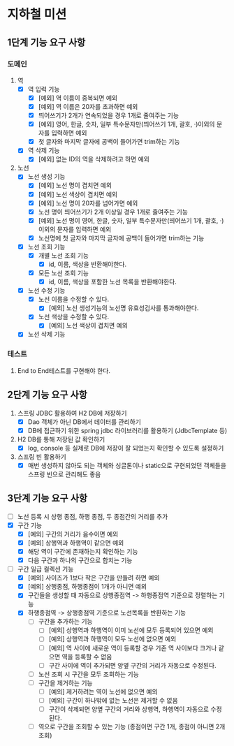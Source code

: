 # 지하철 미션

## 1단계 기능 요구 사항

### 도메인

1. 역
    - [x] 역 입력 기능
        - [x] [예외] 역 이름이 중복되면 예외
        - [x] [예외] 역 이름은 20자를 초과하면 예외
        - [x] 띄어쓰기가 2개가 연속되었을 경우 1개로 줄여주는 기능
        - [x] [예외] 영어, 한글, 숫자, 일부 특수문자만(띄어쓰기 1개, 괄호, ·)이외의 문자를 입력하면 예외
        - [x] 첫 글자와 마지막 글자에 공백이 들어가면 trim하는 기능
    - [x] 역 삭제 기능
        - [x] [예외] 없는 ID의 역을 삭제하려고 하면 예외
2. 노선
    - [x] 노선 생성 기능
        - [x] [예외] 노선 명이 겹치면 예외
        - [x] [예외] 노선 색상이 겹치면 예외
        - [x] [예외] 노선 명이 20자를 넘어가면 예외
        - [x] 노선 명이 띄어쓰기가 2개 이상일 경우 1개로 줄여주는 기능
        - [x] [예외] 노선 명이 영어, 한글, 숫자, 일부 특수문자만(띄어쓰기 1개, 괄호, ·)이외의 문자를 입력하면 예외
        - [x] 노선명에 첫 글자와 마지막 글자에 공백이 들어가면 trim하는 기능
    - [x] 노선 조회 기능
        - [x] 개별 노선 조회 기능
            - [x] id, 이름, 색상을 반환해야한다.
        - [x] 모든 노선 조회 기능
            - [x] id, 이름, 색상을 포함한 노선 목록을 반환해야한다.
    - [x] 노선 수정 기능
        - [x] 노선 이름을 수정할 수 있다.
            - [x] [예외] 노선 생성기능의 노선명 유효성검사를 통과해야한다.
        - [x] 노선 색상을 수정할 수 있다.
            - [x] [예외] 노선 색상이 겹치면 예외
    - [x] 노선 삭제 기능

### 테스트

1. End to End테스트를 구현해야 한다.

## 2단계 기능 요구 사항
1. 스프링 JDBC 활용하여 H2 DB에 저장하기
   - [x] Dao 객체가 아닌 DB에서 데이터를 관리하기
   - [x] DB에 접근하기 위한 spring jdbc 라이브러리를 활용하기 (JdbcTemplate 등)
2. H2 DB를 통해 저장된 값 확인하기
   - [x] log, console 등 실제로 DB에 저장이 잘 되었는지 확인할 수 있도록 설정하기
3. 스프링 빈 활용하기
   - [x] 매번 생성하지 않아도 되는 객체와 싱글톤이나 static으로 구현되었던 객체들을 스프링 빈으로 관리해도 좋음

## 3단계 기능 요구 사항
- [ ] 노선 등록 시 상행 종점, 하행 종점, 두 종점간의 거리를 추가
- [x] 구간 기능
  - [x] [예외] 구간의 거리가 음수이면 예외
  - [x] [예외] 상행역과 하행역이 같으면 예외 
  - [x] 해당 역이 구간에 존재하는지 확인하는 기능
  - [x] 다음 구간과 하나의 구간으로 합치는 기능
- [ ] 구간 일급 컬렉션 기능
  - [x] [예외] 사이즈가 1보다 작은 구간을 만들려 하면 예외
  - [x] [예외] 상행종점, 하행종점이 1개가 아니면 예외
  - [x] 구간들을 생성할 때 자동으로 상행종점역 -> 하행종점역 기준으로 정렬하는 기능
  - [x] 하행종점역 -> 상행종점역 기준으로 노선목록을 반환하는 기능
    - [ ] 구간을 추가하는 기능
      - [ ] [예외] 상행역과 하행역이 이미 노선에 모두 등록되어 있으면 예외
      - [ ] [예외] 상행역과 하행역이 모두 노선에 없으면 예외
      - [ ] [예외] 역 사이에 새로운 역이 등록할 경우 기존 역 사이보다 크거나 같으면 역을 등록할 수 없음
      - [ ] 구간 사이에 역이 추가되면 양옆 구간의 거리가 자동으로 수정된다.
    - [ ] 노선 조회 시 구간을 모두 조회하는 기능
    - [ ] 구간을 제거하는 기능
      - [ ] [예외] 제거하려는 역이 노선에 없으면 예외
      - [ ] [예외] 구간이 하나밖에 없는 노선은 제거할 수 없음
      - [ ] 구간이 삭제되면 양옆 구간의 거리와 상행역, 하행역이 자동으로 수정된다.
    - [ ] 역으로 구간을 조회할 수 있는 기능 (종점이면 구간 1개, 종점이 아니면 2개 조회)